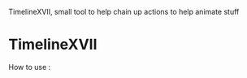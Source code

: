 TimelineXVII, small tool to help chain up actions to help animate stuff

# TimelineXVII

How to use :